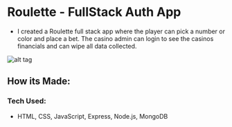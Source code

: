 # Roulette - FullStack Auth App

- I created a Roulette full stack app where the player can pick a number or color and place a bet. The casino admin can login to see the casinos financials and can wipe all data collected.


![alt tag](https://i.imgur.com/hkfzJEW.png)


## How its Made:
### Tech Used:

- HTML, CSS, JavaScript, Express, Node.js, MongoDB

